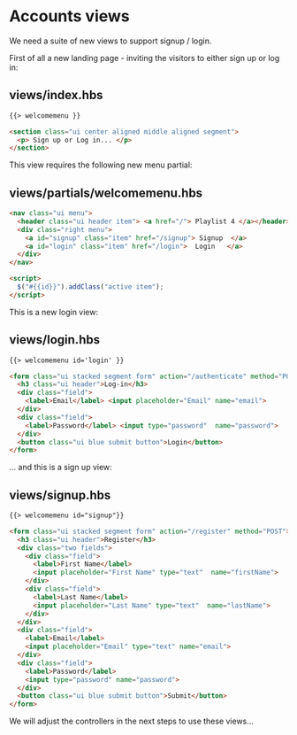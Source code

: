 # Accounts views

We need a suite of new views to support signup / login. 

First of all a new landing page - inviting the visitors to either sign up or log in:

## views/index.hbs

~~~html
{{> welcomemenu }}

<section class="ui center aligned middle aligned segment">
  <p> Sign up or Log in... </p>
</section>
~~~

This view requires the following new menu partial:

## views/partials/welcomemenu.hbs

~~~html
<nav class="ui menu">
  <header class="ui header item"> <a href="/"> Playlist 4 </a></header>
  <div class="right menu">
    <a id="signup" class="item" href="/signup"> Signup  </a>
    <a id="login" class="item" href="/login">  Login   </a>
  </div>
</nav>

<script>
  $("#{{id}}").addClass("active item");
</script>
~~~

This is a new login view:

## views/login.hbs

~~~html
{{> welcomemenu id='login' }}

<form class="ui stacked segment form" action="/authenticate" method="POST">
  <h3 class="ui header">Log-in</h3>
  <div class="field">
    <label>Email</label> <input placeholder="Email" name="email">
  </div>
  <div class="field">
    <label>Password</label> <input type="password"  name="password">
  </div>
  <button class="ui blue submit button">Login</button>
</form>
~~~

... and this is a sign up view:

## views/signup.hbs

~~~html
{{> welcomemenu id="signup"}}

<form class="ui stacked segment form" action="/register" method="POST">
  <h3 class="ui header">Register</h3>
  <div class="two fields">
    <div class="field">
      <label>First Name</label>
      <input placeholder="First Name" type="text"  name="firstName">
    </div>
    <div class="field">
      <label>Last Name</label>
      <input placeholder="Last Name" type="text"  name="lastName">
    </div>
  </div>
  <div class="field">
    <label>Email</label>
    <input placeholder="Email" type="text" name="email">
  </div>
  <div class="field">
    <label>Password</label>
    <input type="password" name="password">
  </div>
  <button class="ui blue submit button">Submit</button>
</form>
~~~

We will adjust the controllers in the next steps to use these views...

